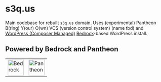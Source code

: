 # s3q.us

Main codebase for rebuilt `s3q.us` domain. Uses (experimental) Pantheon B(ring) Y(our) O(wn) VCS (version control system) (name tbd) and [WordPress (Composer Managed)](https://github.com/pantheon-systems/wordpress-composer-managed) [Bedrock](https://roots.io/bedrock)-based WordPress install.

<style>
    /* Default image for light mode */
    .theme-image {
        content: url('docs/images/pantheon-logo-black.svg');
    }

    /* Change image for dark mode */
    @media (prefers-color-scheme: dark) {
        .theme-image {
            content: url('docs/images/pantheon-logo-white.svg');
        }
    }
</style>

## Powered by Bedrock and Pantheon

<table>
  <tr>
    <td><a href="https://roots.io/bedrock/">
    <img alt="Bedrock" src="https://cdn.roots.io/app/uploads/logo-bedrock.svg" height="50"></a></td>
    <td><a href="https://pantheon.io/"><img alt="Pantheon" class="theme-image" height="50"></a></td>
  </tr>
</table>
